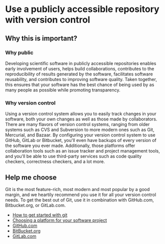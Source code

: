 # Use a publicly accessible repository with version control

## Why this is important?

### Why public

Developing scientific software in publicly accessible repositories enables early involvement of users, helps build collaborations, contributes to the reproducibility of results generated by the software, facilitates software reusability, and contributes to improving software quality. Taken together, this ensures that your software has the best chance of being used by as many people as possible while promoting transparency.

### Why version control

Using a version control system allows you to easily track changes in your software, both your own changes as well as those made by collaborators. There are many flavors of version control systems, ranging from older systems such as CVS and Subversion to more modern ones such as Git, Mercurial, and Bazaar. By configuring your version control system to use GitHub, GitLab or Bitbucket, you'll even have backups of every version of the software you ever made. Additionally, those platforms offer collaboration tools such as an issue tracker and project management tools, and you'll be able to use third-party services such as code quality checkers, correctness checkers, and a lot more.

## Help me choose

Git is the most feature-rich, most modern and most popular by a good margin, and we heartily recommend you use it for all your version control needs. To get the best out of Git, use it in combination with GitHub.com, Bitbucket.org, or GitLab.com.

- [How to get started with git](https://swcarpentry.github.io/git-novice/)
- [Choosing a platform for your software project](https://software.ac.uk/choosing-repository-your-software-project)
- [GitHub.com](https://github.com/)
- [BitBucket.org](https://bitbucket.org/)
- [GitLab.com](https://gitlab.com/)
